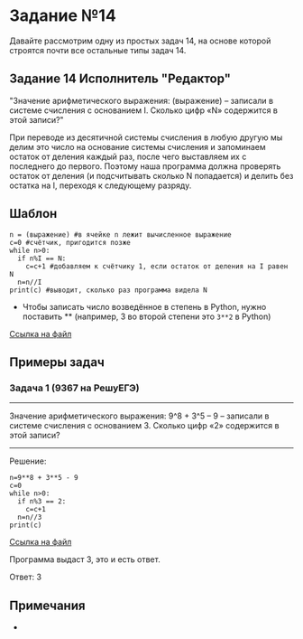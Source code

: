 # Задание №14
Давайте рассмотрим одну из простых задач 14, на основе которой строятся почти все остальные типы задач 14.

## Задание 14 Исполнитель "Редактор"
"Значение арифметического выражения: (выражение) – записали в системе счисления с основанием I. Сколько цифр «N» содержится в этой записи?"

При переводе из десятичной системы счисления в любую другую мы делим это число на основание системы счисления и запоминаем остаток от деления каждый раз, после чего выставляем их с последнего до первого. Поэтому наша программа должна проверять остаток от деления (и подсчитывать сколько N попадается) и делить без остатка на I, переходя к следующему разряду.

## Шаблон
```
n = (выражение) #в ячейке n лежит вычисленное выражение
c=0 #счётчик, пригодится позже
while n>0:
  if n%I == N:
    c=c+1 #добавляем к счётчику 1, если остаток от деления на I равен N
  n=n//I
print(c) #выводит, сколько раз программа видела N
```

- Чтобы записать число возведённое в степень в Python, нужно поставить ** (например, 3 во второй степени это ```3**2``` в Python)

[Ссылка на файл](https://github.com/fagirton/Inf_EGE_templates/blob/8e9c5b22b6dd436d0a2f89499ba2432039202e38/templates/ex14-template.py)


## Примеры задач
### Задача 1 (9367 на РешуЕГЭ)
***
Значение арифметического выражения: 9^8 + 3^5 – 9 – записали в системе счисления с основанием 3. Сколько цифр «2» содержится в этой записи?
***

Решение:
```
n=9**8 + 3**5 - 9
c=0
while n>0:
  if n%3 == 2:
    c=c+1
  n=n//3
print(c)
```
[Ссылка на файл](https://github.com/fagirton/Inf_EGE_templates/blob/8e9c5b22b6dd436d0a2f89499ba2432039202e38/examples/ex12-example.py)

Программа выдаст 3, это и есть ответ.

Ответ: 3


## Примечания
- 
